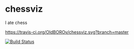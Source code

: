 # chessviz
I ate chess

https://travis-ci.org/OldBOROv/chessviz.svg?branch=master

[![Build Status](https://travis-ci.com/Jma/chessviz)](https://travis-ci.com/Jma/chessviz)
